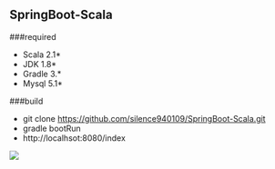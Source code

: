 ## SpringBoot-Scala

###required
* Scala 2.1*
* JDK 1.8*
* Gradle 3.*
* Mysql 5.1*

###build

* git clone https://github.com/silence940109/SpringBoot-Scala.git
* gradle bootRun
* http://localhsot:8080/index

![](https://github.com/silence940109/Java/blob/master/SpringBoot-Scala/image/springboot-scala.jpg)